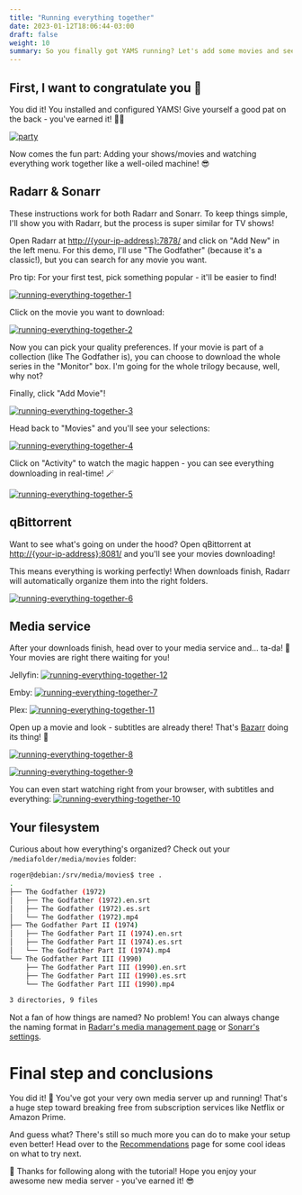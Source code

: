 ```yaml
---
title: "Running everything together"
date: 2023-01-12T18:06:44-03:00
draft: false
weight: 10
summary: So you finally got YAMS running? Let's add some movies and see everything working together!
---
```


## First, I want to congratulate you 🎉

You did it! You installed and configured YAMS! Give yourself a good pat on the back - you've earned it! 🙇‍♂️

[![party](/pics/party.gif)](/pics/party.gif)

Now comes the fun part: Adding your shows/movies and watching everything work together like a well-oiled machine! 😎

## Radarr & Sonarr

These instructions work for both Radarr and Sonarr. To keep things simple, I'll show you with Radarr, but the process is super similar for TV shows!

Open Radarr at [http://{your-ip-address}:7878/]() and click on "Add New" in the left menu. For this demo, I'll use "The Godfather" (because it's a classic!), but you can search for any movie you want.

Pro tip: For your first test, pick something popular - it'll be easier to find! 

[![running-everything-together-1](/pics/running-everything-together-1.png)](/pics/running-everything-together-1.png)

Click on the movie you want to download:

[![running-everything-together-2](/pics/running-everything-together-2.png)](/pics/running-everything-together-2.png)

Now you can pick your quality preferences. If your movie is part of a collection (like The Godfather is), you can choose to download the whole series in the "Monitor" box. I'm going for the whole trilogy because, well, why not? 

Finally, click "Add Movie"!

[![running-everything-together-3](/pics/running-everything-together-3.png)](/pics/running-everything-together-3.png)

Head back to "Movies" and you'll see your selections:

[![running-everything-together-4](/pics/running-everything-together-4.png)](/pics/running-everything-together-4.png)

Click on "Activity" to watch the magic happen - you can see everything downloading in real-time! 🪄

[![running-everything-together-5](/pics/running-everything-together-5.png)](/pics/running-everything-together-5.png)

## qBittorrent

Want to see what's going on under the hood? Open qBittorrent at [http://{your-ip-address}:8081/]() and you'll see your movies downloading!

This means everything is working perfectly! When downloads finish, Radarr will automatically organize them into the right folders.

[![running-everything-together-6](/pics/running-everything-together-6.png)](/pics/running-everything-together-6.png)

## Media service

After your downloads finish, head over to your media service and... ta-da! 🎉 Your movies are right there waiting for you!

Jellyfin:
[![running-everything-together-12](/pics/running-everything-together-12.png)](/pics/running-everything-together-12.png)

Emby:
[![running-everything-together-7](/pics/running-everything-together-7.png)](/pics/running-everything-together-7.png)

Plex:
[![running-everything-together-11](/pics/running-everything-together-11.png)](/pics/running-everything-together-11.png)

Open up a movie and look - subtitles are already there! That's [Bazarr](/config/bazarr) doing its thing! 🎯

[![running-everything-together-8](/pics/running-everything-together-8.png)](/pics/running-everything-together-8.png)

[![running-everything-together-9](/pics/running-everything-together-9.png)](/pics/running-everything-together-9.png)

You can even start watching right from your browser, with subtitles and everything:
[![running-everything-together-10](/pics/running-everything-together-10.png)](/pics/running-everything-together-10.png)

## Your filesystem

Curious about how everything's organized? Check out your `/mediafolder/media/movies` folder:

```sh
roger@debian:/srv/media/movies$ tree .
.
├── The Godfather (1972)
│   ├── The Godfather (1972).en.srt
│   ├── The Godfather (1972).es.srt
│   └── The Godfather (1972).mp4
├── The Godfather Part II (1974)
│   ├── The Godfather Part II (1974).en.srt
│   ├── The Godfather Part II (1974).es.srt
│   └── The Godfather Part II (1974).mp4
└── The Godfather Part III (1990)
    ├── The Godfather Part III (1990).en.srt
    ├── The Godfather Part III (1990).es.srt
    └── The Godfather Part III (1990).mp4

3 directories, 9 files
```

Not a fan of how things are named? No problem! You can always change the naming format in [Radarr's media management page](/config/radarr#media-management) or [Sonarr's settings](/config/sonarr#media-management).

# Final step and conclusions

You did it! 🎉 You've got your very own media server up and running! That's a huge step toward breaking free from subscription services like Netflix or Amazon Prime.

And guess what? There's still so much more you can do to make your setup even better! Head over to the [Recommendations](/config/recommendations) page for some cool ideas on what to try next.

 🙌 Thanks for following along with the tutorial! Hope you enjoy your awesome new media server - you've earned it! 😎
